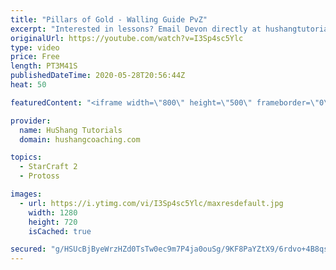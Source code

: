 ```yaml
---
title: "Pillars of Gold - Walling Guide PvZ"
excerpt: "Interested in lessons? Email Devon directly at hushangtutorials@outlook.com ------------------------------------------------------------------------------------------------------- Want to support HuShang Tutorials directly? Patreon is a website where you can contribute a monthly donation that will help"
originalUrl: https://youtube.com/watch?v=I3Sp4sc5Ylc
type: video
price: Free
length: PT3M41S
publishedDateTime: 2020-05-28T20:56:44Z
heat: 50

featuredContent: "<iframe width=\"800\" height=\"500\" frameborder=\"0\" src=\"https://www.youtube.com/embed/I3Sp4sc5Ylc\" allow=\"accelerometer; autoplay; encrypted-media; gyroscope; picture-in-picture\" allowfullscreen></iframe>"

provider:
  name: HuShang Tutorials
  domain: hushangcoaching.com

topics:
  - StarCraft 2
  - Protoss

images:
  - url: https://i.ytimg.com/vi/I3Sp4sc5Ylc/maxresdefault.jpg
    width: 1280
    height: 720
    isCached: true

secured: "g/HSUcBjByeWrzHZd0TsTw0ec9m7P4ja0ouSg/9KF8PaYZtX9/6rdvo+4B8qsvj1OoE3tn1yHrn08oZbA/1QtnW2c5rmofTqqri2nNWiq7GXa0iBljLwe9VfhgMu+K8752QXnDQ09JdQsNFgy1nd9GSA1BklBqXNOppHY+0E01aGseihuBeeFohzbiMnJWcvCMA1onDPUM8qf1qs0Bxekv3BOWPnZrhbWkttJsSRwlX+nOesIldUKH4SEGgLFZd1IDO/jur7fD9DLoHX7GUXlDxHHLxojwb5bN8tz22CxZLkmvBSu9jJ3W2qBw7YGri3ei5gfMvb7C+YsdHsTXkpLbTI75/5G4s99KL3NQjEbm0TgdaoptSDQ7OUGpTTN27MjUoOB0n/m4BjOqp4n6u0oJRkep6rXX5ScNQSPduShZs=;gRBvKm622t4fPhbh75NANw=="
---
```


